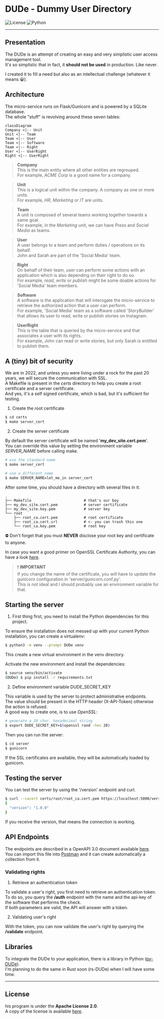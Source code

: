 # DUDe - Dummy User Directory

![License](https://img.shields.io/badge/license-Apache--2.0-blue.svg?style=flat-square)
![Python](https://img.shields.io/badge/Python-3.9.6-blue?style=flat-square)

---

## Presentation

The DUDe is an attempt of creating an easy and very simplistic user access management tool.  
It's so simplistic that in fact, it **should not be used** in production. Like never.

I created it to fill a need but also as an intellectual challenge (whatever it means 😀).

## Architecture

The micro-service runs on Flask/Gunicorn and is powered by a SQLite database.  
The whole "stuff" is revolving around these seven tables:

``` mermaid
classDiagram
Company <|-- Unit
Unit <|-- Team
Team <|-- User
Team <|-- Software
Team <|-- Right
User <|-- UserRight
Right <|-- UserRight
```

> **Company**  
> This is the main entity where all other entities are regrouped.  
> For example, *ACME Corp* is a good name for a company.

> **Unit**  
> This is a logical unit within the company. A company as one or more units.  
> For example, *HR*, *Marketing* or *IT* are units.

> **Team**  
> A unit is composed of several teams working together towards a same goal.  
> For example, in the *Marketing* unit, we can have *Press* and *Social Media* as teams.

> **User**  
> A user belongs to a team and perform duties / operations on its behalf.  
> John and Sarah are part of the 'Social Media' team.

> **Right**  
> On behalf of their team, user can perform some actions with an application which is also 
> depending on their right to do so.  
> For example, *read*, *write* or *publish* might be some doable actions for 'Social Media' team members.

> **Software**  
> A software is the application that will interogate the micro-service to retrieve the authorized 
> action that a user can perform.  
> For example, 'Social Media' team as a software called 'StoryBuilder' that allows its user to 
> read, write or publish stories on Instagram.

> **UserRight**  
> This is the table that is queried by the micro-service and that associates a user with its rights.  
> For example, John can read or write stories, but only Sarah is entitled to publish them.


## A (tiny) bit of security

We are in 2022, and unless you were living under a rock for the past 20 years, we will secure the communication with SSL.  
A Makefile is present in the *certs* directory to help you create a root certificate and a server certificate.  
And yes, it's a self signed certificate, which is bad, but it's sufficient for testing.

1. Create the root certificate

``` bash
$ cd certs
$ make server_cert
```

2. Create the server certificate

By default the server certificate will be named '**my_dev_site.cert.pem**'.  
You can override this value by setting the environment variable *SERVER_NAME* before calling make.

``` bash
# use the standard name 
$ make server_cert

# use a different name
$ make SERVER_NAME=let_me_in server_cert
```

After some time, you should have a directory with several files in it:

```
.
├── Makefile                        # that's our boy
├── my_dev_site.cert.pem            # server certificate
├── my_dev_site.key.pem             # server key
└── root
    ├── root_ca.cert.pem            # root certificate
    ├── root_ca.cert.srl            # <- you can trash this one
    └── root_ca.key.pem             # root key
```

⛔️ Don't forget that you must **NEVER** disclose your root key and certificate to anyone.

In case you want a good primer on OpenSSL Certificate Authority, you can have a look [here](https://jamielinux.com/docs/openssl-certificate-authority/).


>❗️ **IMPORTANT**  
If you change the name of the certificate, you will have to update the gunicorn configuration in 'server/gunicorn.conf.py'.  
This is not ideal and I should probably use an environment variable for that.

## Starting the server

1. First thing first, you need to install the Python dependencies for this project.  

To ensure the installation does not messed up with your current Python installation, you can create a virtualenv:

``` bash
$ python3 -m venv --prompt DUDe venv
```
This create a new virtual environment in the venv directory.

Activate the new environment and install the dependencies:

``` bash
$ source venv/bin/activate
(DUDe) $ pip install -r requirements.txt
```

2. Define environment variable DUDE_SECRET_KEY

This variable is used by the server to protect administrative endpoints.  
The value should be present in the HTTP header (X-API-Token) otherwise the action is refused.  
A good way to create one, is to use *OpenSSL*:

``` bash
# generate a 20 char. hexadecimal string
$ export DUDE_SECRET_KEY=$(openssl rand -hex 20)
```

Then you can run the server:

``` bash
$ cd server
$ gunicorn
```
If the SSL certificates are available, they will be automatically loaded by gunicorn.

## Testing the server

You can test the server by using the '/version' endpoint and curl.

``` bash
$ curl --cacert certs/root/root_ca.cert.pem https://localhost:5000/version
{
  "version": "1.0.0"
}
```

If you receive the version, that means the connection is working.

## API Endpoints

The endpoints are described in a OpenAPI 3.0 document available [here](./docs/dude.openapi.yml).  
You can import this file into [Postman](https://www.postman.com/) and it can create automatically a collection from it.

### Validating rights

1. Retrieve an authentication token

To validate a user's right, you first need to retrieve an authentication token.  
To do so, you query the **/auth** endpoint with the name and the api-key of the software that performs the check.  
If both parameters are valid, the API will answer with a token.

2. Validating user's right

With the token, you can now validate the user's right by querying the **/validate** endpoint.

## Libraries

To integrate the DUDe to your application, there is a library in Python ([py-DUDe](https://github.com/oaxley/py-DUDe)).  
I'm planning to do the same in Rust soon (rs-DUDe) when I will have some time.



---

## License

his program is under the **Apache License 2.0**.  
A copy of the license is available [here](https://choosealicense.com/licenses/apache-2.0/).
